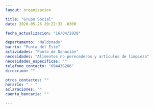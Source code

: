 ```yaml
---
layout: organizacion

title: "Grupo Social"
date: 2020-05-26 20:22:32 -0300

fecha_actualizacion: "16/04/2020"

departamento: "Maldonado"
barrio: "Punta del Este"
actividades: "Punto de Donación"
necesidades: "Alimentos no perecederos y artículos de limpieza"
necesidades_especificas: ""
telefono_contacto: "094436206"
direccion: ""

otros_contactos: ""
horario: " - "
aclaraciones: ""
cuenta_bancaria: ""

---
```


